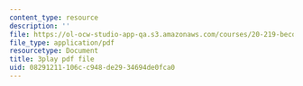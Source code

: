```yaml
---
content_type: resource
description: ''
file: https://ol-ocw-studio-app-qa.s3.amazonaws.com/courses/20-219-becoming-the-next-bill-nye-writing-and-hosting-the-educational-show-january-iap-2015/08291211106cc948de2934694de0fca0_AjK2zF9yN0k.pdf
file_type: application/pdf
resourcetype: Document
title: 3play pdf file
uid: 08291211-106c-c948-de29-34694de0fca0
---
```

